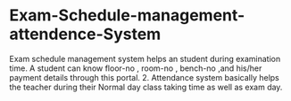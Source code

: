 # Exam-Schedule-management-attendence-System
Exam schedule management system helps an student during examination time. A student can know floor-no , room-no , bench-no ,and his/her payment details through this portal.  2. Attendance system basically helps the teacher during their Normal day class taking time as well as exam day.
